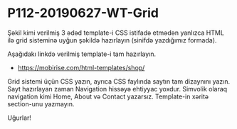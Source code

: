 # P112-20190627-WT-Grid

Şəkil kimi verilmiş 3 ədəd template-i CSS istifadə etmədən yanlızca HTML ilə grid sisteminə uyğun şəkildə hazırlayın (sinifdə yazdığımız formada).

Aşağıdakı linkdə verilmiş template-i tam hazırlayın.

- https://mobirise.com/html-templates/shop/

Grid sistemi üçün CSS yazın, ayrıca CSS faylında saytın tam dizaynını yazın.
Sayt hazırlayan zaman Navigation hissəyə ehtiyyac yoxdur. Simvolik olaraq navigation kimi Home, About və Contact yazarsız. 
Template-in xəritə section-unu yazmayın.

Uğurlar!
